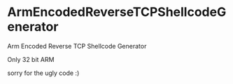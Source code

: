 # ArmEncodedReverseTCPShellcodeGenerator
Arm Encoded Reverse TCP Shellcode Generator

Only 32 bit ARM

sorry for the ugly code :)
